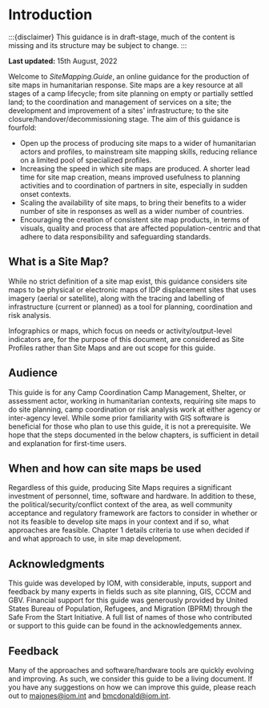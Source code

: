# Introduction
:::{disclaimer} This guidance is in draft-stage, much of the content is missing and its structure may be subject to change.
:::

**Last updated:** 15th August, 2022

Welcome to *SiteMapping.Guide*, an online guidance for the production of site maps in humanitarian response. Site maps are a key resource at all stages of a camp lifecycle; from site planning on empty or partially settled land; to the coordination and management of services on a site; the development and improvement of a sites' infrastructure; to the site closure/handover/decommissioning stage. The aim of this guidance is fourfold:
- Open up the process of producing site maps to a wider of humanitarian actors and profiles, to mainstream site mapping skills, reducing reliance on a limited pool of specialized profiles.
- Increasing the speed in which site maps are produced. A shorter lead time for site map creation, means improved usefulness to planning activities and to coordination of partners in site, especially in sudden onset contexts.
- Scaling the availability of site maps, to bring their benefits to a wider number of site in responses as well as a wider number of countries.
- Encouraging the creation of consistent site map products, in terms of visuals, quality and process that are affected population-centric and that adhere to data responsibility and safeguarding standards.

## What is a Site Map?
While no strict definition of a site map exist, this guidance considers site maps to be physical or electronic maps of IDP displacement sites that uses imagery (aerial or satellite), along with the tracing and labelling of infrastructure (current or planned) as a tool for planning, coordination and risk analysis.

Infographics or maps, which focus on needs or activity/output-level indicators are, for the purpose of this document, are considered as Site Profiles rather than Site Maps and are out scope for this guide.

## Audience
This guide is for any Camp Coordination Camp Management, Shelter, or assessment actor, working in humanitarian contexts, requiring site maps to do site planning, camp coordination or risk analysis work at either agency or inter-agency level. While some prior familiarity with GIS software is beneficial for those who plan to use this guide, it is not a prerequisite. We hope that the steps documented in the below chapters, is sufficient in detail and explanation for first-time users.

## When and how can site maps be used
Regardless of this guide, producing Site Maps requires a significant investment of personnel, time, software and hardware. In addition to these, the political/security/conflict context of the area, as well community acceptance and regulatory framework are factors to consider in whether or not its feasible to develop site maps in your context and if so, what approaches are feasible. Chapter 1 details criteria to use when decided if and what approach to use, in site map development.

## Acknowledgments
This guide was developed by IOM, with considerable, inputs, support and feedback by many experts in fields such as site planning, GIS, CCCM and GBV. Financial support for this guide was generously provided by United States Bureau of Population, Refugees, and Migration (BPRM) through the Safe From the Start Initiative. A full list of names of those who contributed or support to this guide can be found in the acknowledgements annex.

## Feedback
Many of the approaches and software/hardware tools are quickly evolving and improving. As such, we consider this guide to be a living document. If you have any suggestions on how we can improve this guide, please reach out to majones@iom.int and bmcdonald@iom.int.

